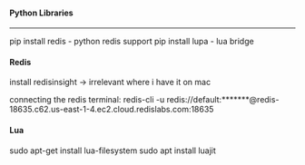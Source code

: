 #### Python Libraries
****
pip install redis - python redis support
pip install lupa - lua bridge

#### Redis
install redisinsight -> irrelevant where i have it on mac

connecting the redis terminal:
redis-cli -u redis://default:*******@redis-18635.c62.us-east-1-4.ec2.cloud.redislabs.com:18635


#### Lua
sudo apt-get install lua-filesystem
sudo apt install luajit

